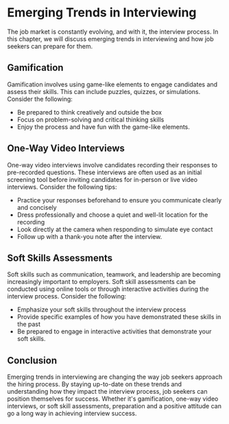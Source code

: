 Emerging Trends in Interviewing
========================================================================================

The job market is constantly evolving, and with it, the interview process. In this chapter, we will discuss emerging trends in interviewing and how job seekers can prepare for them.

Gamification
------------

Gamification involves using game-like elements to engage candidates and assess their skills. This can include puzzles, quizzes, or simulations. Consider the following:

* Be prepared to think creatively and outside the box
* Focus on problem-solving and critical thinking skills
* Enjoy the process and have fun with the game-like elements.

One-Way Video Interviews
------------------------

One-way video interviews involve candidates recording their responses to pre-recorded questions. These interviews are often used as an initial screening tool before inviting candidates for in-person or live video interviews. Consider the following tips:

* Practice your responses beforehand to ensure you communicate clearly and concisely
* Dress professionally and choose a quiet and well-lit location for the recording
* Look directly at the camera when responding to simulate eye contact
* Follow up with a thank-you note after the interview.

Soft Skills Assessments
-----------------------

Soft skills such as communication, teamwork, and leadership are becoming increasingly important to employers. Soft skill assessments can be conducted using online tools or through interactive activities during the interview process. Consider the following:

* Emphasize your soft skills throughout the interview process
* Provide specific examples of how you have demonstrated these skills in the past
* Be prepared to engage in interactive activities that demonstrate your soft skills.

Conclusion
----------

Emerging trends in interviewing are changing the way job seekers approach the hiring process. By staying up-to-date on these trends and understanding how they impact the interview process, job seekers can position themselves for success. Whether it's gamification, one-way video interviews, or soft skill assessments, preparation and a positive attitude can go a long way in achieving interview success.
